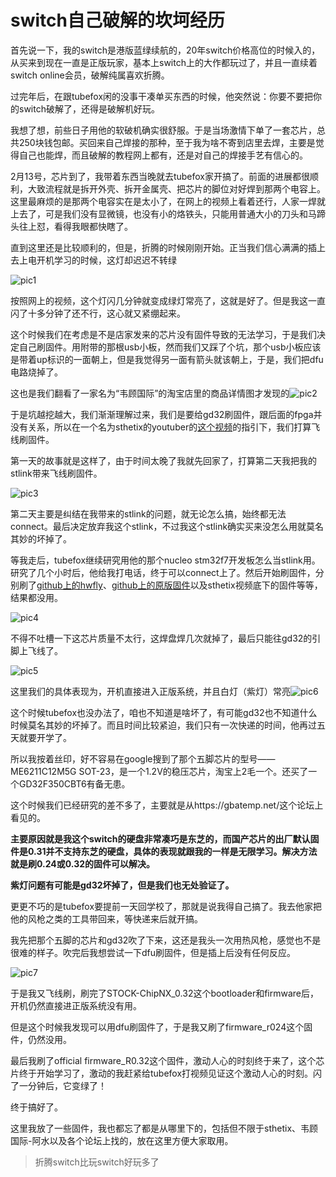 # switch自己破解的坎坷经历

首先说一下，我的switch是港版蓝绿续航的，20年switch价格高位的时候入的，从买来到现在一直是正版玩家，基本上switch上的大作都玩过了，并且一直续着switch online会员，破解纯属喜欢折腾。

过完年后，在跟tubefox闲的没事干凑单买东西的时候，他突然说：你要不要把你的switch破解了，还得是破解机好玩。

我想了想，前些日子用他的软破机确实很舒服。于是当场激情下单了一套芯片，总共250块钱包邮。买回来自己焊接的那种，至于我为啥不寄到店里去焊，主要是觉得自己也能焊，而且破解的教程网上都有，还是对自己的焊接手艺有信心的。

2月13号，芯片到了，我带着东西当晚就去tubefox家开搞了。前面的进展都很顺利，大致流程就是拆开外壳、拆开金属壳、把芯片的脚位对好焊到那两个电容上。这里最麻烦的是那两个电容实在是太小了，在网上的视频上看着还行，人家一焊就上去了，可是我们没有显微镜，也没有小的烙铁头，只能用普通大小的刀头和马蹄头往上怼，看得我眼都快瞎了。

直到这里还是比较顺利的，但是，折腾的时候刚刚开始。正当我们信心满满的插上去上电开机学习的时候，这灯却迟迟不转绿

![pic1](imgs\pic1.png)

按照网上的视频，这个灯闪几分钟就变成绿灯常亮了，这就是好了。但是我这一直闪了十多分钟了还不行，这心就又紧绷起来。

这个时候我们在考虑是不是店家发来的芯片没有固件导致的无法学习，于是我们决定自己刷固件。用附带的那根usb小板，然而我们又踩了个坑，那个usb小板应该是带着up标识的一面朝上，但是我觉得另一面有箭头就该朝上，于是，我们把dfu电路烧掉了。

这也是我们翻看了一家名为“韦顾国际”的淘宝店里的商品详情图才发现的![pic2](imgs\pic2.JPG)

于是坑越挖越大，我们渐渐理解过来，我们是要给gd32刷固件，跟后面的fpga并没有关系，所以在一个名为sthetix的youtuber的[这个视频](https://www.youtube.com/watch?v=RK5FQZe1MAs)的指引下，我们打算飞线刷固件。

第一天的故事就是这样了，由于时间太晚了我就先回家了，打算第二天我把我的stlink带来飞线刷固件。

![pic3](imgs\pic3.png)

第二天主要是纠结在我带来的stlink的问题，就无论怎么搞，始终都无法connect。最后决定放弃我这个stlink，不过我这个stlink确实买来没怎么用就莫名其妙的坏掉了。

等我走后，tubefox继续研究用他的那个nucleo stm32f7开发板怎么当stlink用。研究了几个小时后，他给我打电话，终于可以connect上了。然后开始刷固件，分别刷了[github上的hwfly](https://github.com/hwfly-nx/firmware)、[github上的原版固件](https://github.com/Spacecraft-NX/firmware)以及sthetix视频底下的固件等等，结果都没用。

![pic4](imgs\pic4.png)

不得不吐槽一下这芯片质量不太行，这焊盘焊几次就掉了，最后只能往gd32的引脚上飞线了。

![pic5](imgs\pic5.png)

这里我们的具体表现为，开机直接进入正版系统，并且白灯（紫灯）常亮![pic6](imgs\pic6.JPG)

这个时候tubefox也没办法了，咱也不知道是啥坏了，有可能gd32也不知道什么时候莫名其妙的坏掉了。而且时间比较紧迫，我们只有一次快递的时间，他再过五天就要开学了。

所以我按着丝印，好不容易在google搜到了那个五脚芯片的型号——ME6211C12M5G SOT-23，是一个1.2V的稳压芯片，淘宝上2毛一个。还买了一个GD32F350CBT6有备无患。

这个时候我们已经研究的差不多了，主要就是从https://gbatemp.net/这个论坛上看见的。

**主要原因就是我这个switch的硬盘非常凑巧是东芝的，而国产芯片的出厂默认固件是0.31并不支持东芝的硬盘，具体的表现就跟我的一样是无限学习。解决方法就是刷0.24或0.32的固件可以解决。**

**紫灯问题有可能是gd32坏掉了，但是我们也无处验证了。**

更更不巧的是tubefox要提前一天回学校了，那就是说我得自己搞了。我去他家把他的风枪之类的工具带回来，等快递来后就开搞。

我先把那个五脚的芯片和gd32吹了下来，这还是我头一次用热风枪，感觉也不是很难的样子。吹完后我想尝试一下dfu刷固件，但是插上后没有任何反应。

![pic7](imgs\pic7.png)

于是我又飞线刷，刷完了STOCK-ChipNX_0.32这个bootloader和firmware后，开机仍然直接进正版系统没有用。

但是这个时候我发现可以用dfu刷固件了，于是我又刷了firmware_r024这个固件，仍然没用。

最后我刷了official firmware_R0.32这个固件，激动人心的时刻终于来了，这个芯片终于开始学习了，激动的我赶紧给tubefox打视频见证这个激动人心的时刻。闪了一分钟后，它变绿了！

终于搞好了。

这里我放了一些固件，我也都忘了都是从哪里下的，包括但不限于sthetix、韦顾国际-阿水以及各个论坛上找的，放在这里方便大家取用。

>折腾switch比玩switch好玩多了